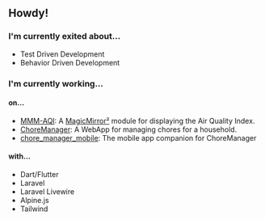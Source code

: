 ## Howdy! 

### I'm currently exited about...
- Test Driven Development
- Behavior Driven Development

### I'm currently working...

#### on...
- [MMM-AQI](https://github.com/JHWelch/MMM-AQI/tree/main): A [MagicMirror²](https://github.com/MichMich/MagicMirror/) module for displaying the Air Quality Index.
- [ChoreManager](https://github.com/JHWelch/ChoreManager): A WebApp for managing chores for a household.
- [chore_manager_mobile](https://github.com/JHWelch/chore_manager_mobile): The mobile app companion for ChoreManager

#### with...
- Dart/Flutter
- Laravel
- Laravel Livewire
- Alpine.js
- Tailwind
